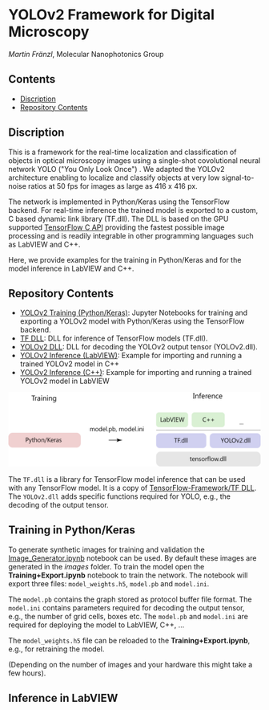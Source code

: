 # YOLOv2 Framework for Digital Microscopy

*Martin Fränzl*, Molecular Nanophotonics Group

## Contents

- [Discription](#discription)
- [Repository Contents](#repository-contents)

## Discription 

This is a framework for the real-time localization and classification of objects in optical microscopy images using a single-shot covolutional neural network YOLO ("You Only Look Once") . We adapted the YOLOv2 architecture enabling to localize and classify objects at very low signal-to-noise ratios at 50 fps for images as large as 416 x 416 px.

The network is implemented in Python/Keras using the TensorFlow backend. For real-time inference the trained model is exported to a custom, C based dynamic link library (TF.dll). The DLL is based on the GPU supported [TensorFlow C API](https://www.tensorflow.org/install/lang_c) providing the fastest possible image processing and is readily integrable in other programming languages such as LabVIEW and C++.

Here, we provide examples for the training in Python/Keras and for the model inference in LabVIEW and C++.

## Repository Contents

- [YOLOv2 Training (Python/Keras)](./YOLOv2%20Training%20(Python/Keras)): Jupyter Notebooks for training and exporting a YOLOv2 model with Python/Keras using the TensorFlow backend.
- [TF DLL](./TF%20DLL): DLL for inference of TensorFlow models (TF.dll).
- [YOLOv2 DLL](./YOLOv2%20DLL): DLL for decoding the YOLOv2 output tensor (YOLOv2.dll).
- [YOLOv2 Inference (LabVIEW)](./YOLOv2%20Inference%20(LabVIEW)): Example for importing and running a trained YOLOv2 model in C++ 
- [YOLOv2 Inference (C++)](./YOLOv2%20Inference%20(C%2B%2B)): Example for importing and running a trained YOLOv2 model in LabVIEW


<p align="center"><img src="Resources/Software-Design.png" width=550></p>

The `TF.dll` is a library for TensorFlow model inference that can be used with any TensorFlow model. It is a copy of [TensorFlow-Framework/TF DLL](https://github.com/Molecular-Nanophotonics/TensorFlow-Framework). The `YOLOv2.dll` adds specific functions required for YOLO, e.g., the decoding of the output tensor.

## Training in Python/Keras

To generate synthetic images for training and validation the [Image_Generator.ipynb](https://github.com/Molecular-Nanophotonics/YOLOv2-Framework/tree/master/YOLOv2%20Training%20(Python)/Image_Generator.ipynb) notebook can be used. By default these images are generated in the *images* folder. To train the model open the **Training+Export.ipynb** notebook to train the network. The notebook will export three files: `model_weights.h5`, `model.pb` and `model.ini`. 

The `model.pb` contains the graph stored as protocol buffer file format. The `model.ini` contains parameters required for decoding the output tensor, e.g., the number of grid cells, boxes etc. The `model.pb` and `model.ini` are required for deploying the model to LabVIEW, C++, ... 

The `model_weights.h5` file can be reloaded to the **Training+Export.ipynb**, e.g., for retraining the model.

 (Depending on the number of images and your hardware this might take a few hours).

## Inference in LabVIEW

